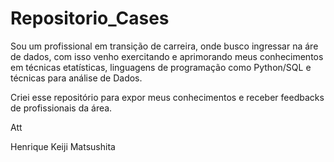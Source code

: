 # Repositorio_Cases

Sou um profissional em transição de carreira, onde busco ingressar na áre de dados,
com isso venho exercitando e aprimorando meus conhecimentos em técnicas etatísticas,
linguagens de programação como Python/SQL e técnicas para análise de Dados.

Criei esse repositório para expor meus conhecimentos e receber feedbacks de profissionais
da área.

Att

Henrique Keiji Matsushita
